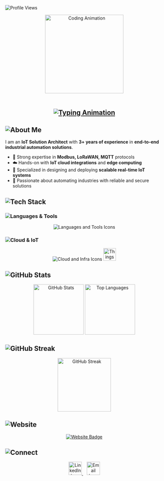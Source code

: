 <!-- Visitor counter (left aligned) -->
<p align="left">
  <img src="https://komarev.com/ghpvc/?username=ujals&style=flat-square&color=00ff41" alt="Profile Views" />
</p>

<div align="center">
  <img src="https://user-images.githubusercontent.com/74038190/212750996-938b257b-266c-45a7-9af7-655341c0f58b.gif" 
       width="250" 
       alt="Coding Animation"
       style="margin-bottom: 20px;" />
  <h2>
    <a href="https://git.io/typing-svg">
      <img src="https://readme-typing-svg.demolab.com?font=Fira+Code&weight=500&size=24&duration=2000&pause=1000&color=00FF41&center=true&vCenter=true&width=500&height=50&lines=Hello+Friend!;I+am+Ujal;IoT+Solution+Architect" alt="Typing Animation" />
    </a>
  </h2>
</div>


## <img src="https://img.shields.io/badge/👨‍💻_About_Me-00FF41?style=flat&labelColor=000000&color=000000" alt="About Me" />
I am an **IoT Solution Architect** with **3+ years of experience** in **end-to-end industrial automation solutions**.  
- 🔌 Strong expertise in **Modbus, LoRaWAN, MQTT** protocols  
- ☁️ Hands-on with **IoT cloud integrations** and **edge computing**  
- 🔧 Specialized in designing and deploying **scalable real-time IoT systems**  
- 🚀 Passionate about automating industries with reliable and secure solutions  


## <img src="https://img.shields.io/badge/💻_Tech_Stack-00FF41?style=flat&labelColor=000000&color=000000" alt="Tech Stack" />

### <img src="https://img.shields.io/badge/🔤_Languages_&_Tools-00FF41?style=flat&labelColor=000000&color=000000" alt="Languages & Tools" />
<div align="center">
  <img src="https://skillicons.dev/icons?i=python,cpp,javascript,bash,linux,git,vscode,nodejs,flask,raspberrypi" alt="Languages and Tools Icons" />
</div>

### <img src="https://img.shields.io/badge/⚙️_Cloud,_Infra_&_IoT-00FF41?style=flat&labelColor=000000&color=000000" alt="Cloud & IoT" />
<div align="center">
  <img src="https://skillicons.dev/icons?i=docker,terraform,aws,azure,digitalocean" alt="Cloud and Infra Icons" />
  <img src="https://img.thingsboard.io/thingsboard_logo_white.svg" height="40" alt="ThingsBoard Logo" />
</div>


## <img src="https://img.shields.io/badge/📊_GitHub_Stats-00FF41?style=flat&labelColor=000000&color=000000" alt="GitHub Stats" />
<div align="center">
  <img src="https://github-readme-stats.vercel.app/api?username=ujals&show_icons=true&include_all_commits=true&count_private=true&theme=radical&hide_border=true" height="160" alt="GitHub Stats" />
  <img src="https://github-readme-stats.vercel.app/api/top-langs/?username=ujals&layout=compact&theme=radical&hide_border=true" height="160" alt="Top Languages" />
</div>


## <img src="https://img.shields.io/badge/🔥_GitHub_Streak-00FF41?style=flat&labelColor=000000&color=000000" alt="GitHub Streak" />
<div align="center">
  <img src="https://streak-stats.demolab.com?user=ujals&theme=radical&hide_border=true&date_format=j%20M%5B%20Y%5D" height="170" alt="GitHub Streak" />
</div>


## <img src="https://img.shields.io/badge/🌐_Website-00FF41?style=flat&labelColor=000000&color=000000" alt="Website" />
<div align="center">
  <a href="http://54.163.30.70/" target="_blank" rel="noopener noreferrer">
    <img src="https://img.shields.io/badge/Website-Visit%20Now-00FF41?style=for-the-badge&logo=google-chrome&logoColor=white" alt="Website Badge"/>
  </a>
</div>


## <img src="https://img.shields.io/badge/📬_Connect_With_Me-00FF41?style=flat&labelColor=000000&color=000000" alt="Connect" />
<div align="center">
  <a href="https://www.linkedin.com/in/kshetrimayum-ujal-singh-b41860228/" title="LinkedIn">
    <img src="https://skillicons.dev/icons?i=linkedin" height="42" alt="LinkedIn Icon"/>
  </a>
  &nbsp;&nbsp;
  <a href="mailto:ujalsingh1997@gmail.in" title="Email">
    <img src="https://skillicons.dev/icons?i=gmail" height="42" alt="Email Icon"/>
  </a>
</div>
